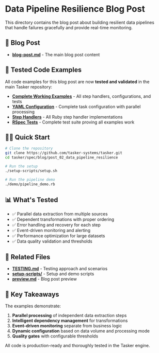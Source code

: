 # Data Pipeline Resilience Blog Post

This directory contains the blog post about building resilient data pipelines that handle failures gracefully and provide real-time monitoring.

## 📝 Blog Post

- **[blog-post.md](./blog-post.md)** - The main blog post content

## 🧪 **Tested Code Examples**

All code examples for this blog post are now **tested and validated** in the main Tasker repository:

- **[Complete Working Examples](https://github.com/tasker-systems/tasker/tree/main/spec/blog/post_02_data_pipeline_resilience)** - All step handlers, configurations, and tests
- **[YAML Configuration](https://github.com/tasker-systems/tasker/blob/main/spec/blog/post_02_data_pipeline_resilience/config/customer_analytics_handler.yaml)** - Complete task configuration with parallel processing
- **[Step Handlers](https://github.com/tasker-systems/tasker/tree/main/spec/blog/post_02_data_pipeline_resilience/step_handlers)** - All Ruby step handler implementations
- **[RSpec Tests](https://github.com/tasker-systems/tasker/tree/main/spec/blog/post_02_data_pipeline_resilience)** - Complete test suite proving all examples work

## 🏃‍♂️ **Quick Start**

```bash
# Clone the repository
git clone https://github.com/tasker-systems/tasker.git
cd tasker/spec/blog/post_02_data_pipeline_resilience

# Run the setup
./setup-scripts/setup.sh

# Run the pipeline demo
./demo/pipeline_demo.rb
```

## 📊 **What's Tested**

- ✅ Parallel data extraction from multiple sources
- ✅ Dependent transformations with proper ordering
- ✅ Error handling and recovery for each step
- ✅ Event-driven monitoring and alerting
- ✅ Performance optimization for large datasets
- ✅ Data quality validation and thresholds

## 🔗 **Related Files**

- **[TESTING.md](./TESTING.md)** - Testing approach and scenarios
- **[setup-scripts/](./setup-scripts/)** - Setup and demo scripts
- **[preview.md](./preview.md)** - Blog post preview

## 🎯 **Key Takeaways**

The examples demonstrate:
1. **Parallel processing** of independent data extraction steps
2. **Intelligent dependency management** for transformations
3. **Event-driven monitoring** separate from business logic
4. **Dynamic configuration** based on data volume and processing mode
5. **Quality gates** with configurable thresholds

All code is production-ready and thoroughly tested in the Tasker engine.
